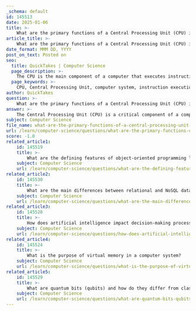 ```yaml
---
_schema: default
id: 145513
date: 2025-01-06
title: >-
    What are the primary functions of a Central Processing Unit (CPU) in a computer system?
article_title: >-
    What are the primary functions of a Central Processing Unit (CPU) in a computer system?
date_format: MMM DD, YYYY
post_on_text: Posted on
seo:
  title: QuickTakes | Computer Science
  page_description: >-
    The CPU is the main component of a computer that executes instructions, performs arithmetic and logic operations, manages data flow, and coordinates communication between hardware components.
  page_keywords: >-
    CPU, Central Processing Unit, computer system, instruction execution, arithmetic operations, logic operations, control unit, input/output operations, data management, resource management
author: QuickTakes
question: >-
    What are the primary functions of a Central Processing Unit (CPU) in a computer system?
answer: >-
    The Central Processing Unit (CPU) is a critical component of a computer system, often referred to as the "brain" of the computer. Its primary functions include:\n\n1. **Instruction Execution**: The CPU interprets and executes instructions from computer programs. This involves fetching instructions from memory, decoding them to understand what actions are required, and then executing those actions.\n\n2. **Arithmetic and Logic Operations**: The CPU performs basic arithmetic operations (such as addition, subtraction, multiplication, and division) and logic operations (such as comparisons and Boolean operations) through its Arithmetic Logic Unit (ALU).\n\n3. **Control Operations**: The Control Unit (CU) within the CPU manages the flow of data within the system. It directs the operation of the ALU, memory, and input/output devices, ensuring that instructions are executed in the correct sequence.\n\n4. **Input/Output Operations**: The CPU handles input and output operations, facilitating communication between the computer and peripheral devices. This includes processing data received from input devices and sending data to output devices.\n\n5. **Data Management**: The CPU uses registers, which are small storage locations within the CPU, to hold temporary data and instructions during processing. This allows for quick access and manipulation of data.\n\n6. **Resource Management**: The CPU manages system resources, coordinating the activities of various hardware components and ensuring efficient operation of the operating system and applications.\n\nIn summary, the CPU is essential for executing instructions, performing calculations, managing control signals, and facilitating communication between different parts of the computer system, thereby enabling the overall functionality of the computer.
subject: Computer Science
file_name: what-are-the-primary-functions-of-a-central-processing-unit-cpu-in-a-computer-system.md
url: /learn/computer-science/questions/what-are-the-primary-functions-of-a-central-processing-unit-cpu-in-a-computer-system
score: -1.0
related_article1:
    id: 145519
    title: >-
        What are the defining features of object-oriented programming languages?
    subject: Computer Science
    url: /learn/computer-science/questions/what-are-the-defining-features-of-objectoriented-programming-languages
related_article2:
    id: 145530
    title: >-
        What are the main differences between relational and NoSQL databases?
    subject: Computer Science
    url: /learn/computer-science/questions/what-are-the-main-differences-between-relational-and-nosql-databases
related_article3:
    id: 145528
    title: >-
        How does artificial intelligence impact decision-making processes in various industries?
    subject: Computer Science
    url: /learn/computer-science/questions/how-does-artificial-intelligence-impact-decisionmaking-processes-in-various-industries
related_article4:
    id: 145524
    title: >-
        What is the purpose of virtual memory in a computer system?
    subject: Computer Science
    url: /learn/computer-science/questions/what-is-the-purpose-of-virtual-memory-in-a-computer-system
related_article5:
    id: 145529
    title: >-
        What are quantum bits (qubits) and how do they differ from classical bits?
    subject: Computer Science
    url: /learn/computer-science/questions/what-are-quantum-bits-qubits-and-how-do-they-differ-from-classical-bits
---
```


&nbsp;